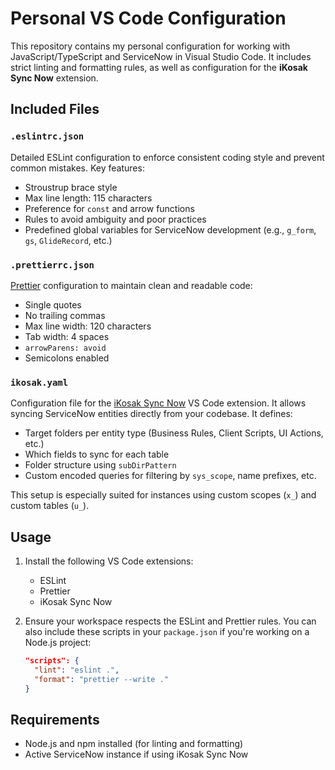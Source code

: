 # Personal VS Code Configuration

This repository contains my personal configuration for working with JavaScript/TypeScript and ServiceNow in Visual Studio Code. It includes strict linting and formatting rules, as well as configuration for the **iKosak Sync Now** extension.

## Included Files

### `.eslintrc.json`
Detailed ESLint configuration to enforce consistent coding style and prevent common mistakes. Key features:
- Stroustrup brace style
- Max line length: 115 characters
- Preference for `const` and arrow functions
- Rules to avoid ambiguity and poor practices
- Predefined global variables for ServiceNow development (e.g., `g_form`, `gs`, `GlideRecord`, etc.)

### `.prettierrc.json`
[Prettier](https://prettier.io/) configuration to maintain clean and readable code:
- Single quotes
- No trailing commas
- Max line width: 120 characters
- Tab width: 4 spaces
- `arrowParens: avoid`
- Semicolons enabled

### `ikosak.yaml`
Configuration file for the [iKosak Sync Now](https://marketplace.visualstudio.com/items?itemName=ikostrikov.ikosak-sync-now) VS Code extension. It allows syncing ServiceNow entities directly from your codebase. It defines:
- Target folders per entity type (Business Rules, Client Scripts, UI Actions, etc.)
- Which fields to sync for each table
- Folder structure using `subDirPattern`
- Custom encoded queries for filtering by `sys_scope`, name prefixes, etc.

This setup is especially suited for instances using custom scopes (`x_`) and custom tables (`u_`).

## Usage

1. Install the following VS Code extensions:
   - ESLint
   - Prettier
   - iKosak Sync Now

2. Ensure your workspace respects the ESLint and Prettier rules. You can also include these scripts in your `package.json` if you're working on a Node.js project:

   ```json
   "scripts": {
     "lint": "eslint .",
     "format": "prettier --write ."
   }

## Requirements

   - Node.js and npm installed (for linting and formatting)
   - Active ServiceNow instance if using iKosak Sync Now
